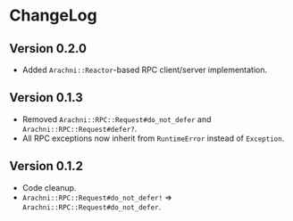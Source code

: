 # ChangeLog

## Version 0.2.0

- Added `Arachni::Reactor`-based RPC client/server implementation.

## Version 0.1.3

- Removed `Arachni::RPC::Request#do_not_defer` and `Arachni::RPC::Request#defer?`.
- All RPC exceptions now inherit from `RuntimeError` instead of `Exception`.

## Version 0.1.2

- Code cleanup.
- `Arachni::RPC::Request#do_not_defer!` => `Arachni::RPC::Request#do_not_defer`.
